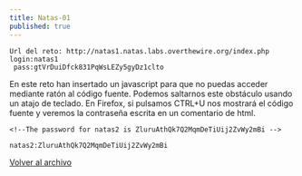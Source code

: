 ```yaml
---
title: Natas-01
published: true
---
```


```
Url del reto: http://natas1.natas.labs.overthewire.org/index.php
login:natas1
 pass:gtVrDuiDfck831PqWsLEZy5gyDz1clto
```

En este reto han insertado un javascript para que no puedas acceder mediante ratón al código fuente.
Podemos saltarnos este obstáculo usando un atajo de teclado. En Firefox, si pulsamos CTRL+U nos mostrará el código fuente y veremos la contraseña escrita en un comentario de html.

```
<!--The password for natas2 is ZluruAthQk7Q2MqmDeTiUij2ZvWy2mBi -->
```

```
natas2:ZluruAthQk7Q2MqmDeTiUij2ZvWy2mBi
```

[Volver al archivo](archive)
